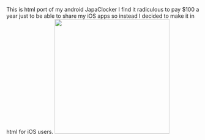 This is html port of my android JapaClocker 
I find it radiculous to pay $100 a year just to be able to share my iOS apps so instead I decided to make it in html for iOS users.
<img src="https://github.com/user-attachments/assets/f4348eab-a89c-4dd2-b181-769f591e8c59" width=300>


